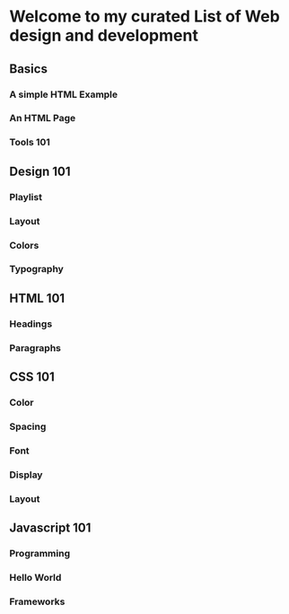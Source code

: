 
# Welcome to my curated List of Web design and development

## Basics
### A simple HTML Example
### An HTML Page
### Tools 101

## Design 101
### Playlist
### Layout
### Colors
### Typography

## HTML 101
### Headings
### Paragraphs

## CSS 101
### Color
### Spacing
### Font
### Display
### Layout

## Javascript 101
### Programming
### Hello World  
### Frameworks 
 
 
